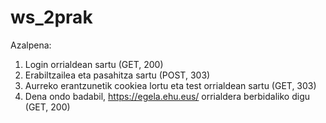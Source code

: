 # ws_2prak

Azalpena:
1) Login orrialdean sartu (GET, 200)
2) Erabiltzailea eta pasahitza sartu (POST, 303)
3) Aurreko erantzunetik cookiea lortu eta test orrialdean sartu (GET, 303)
4) Dena ondo badabil, https://egela.ehu.eus/ orrialdera berbidaliko digu (GET, 200)
